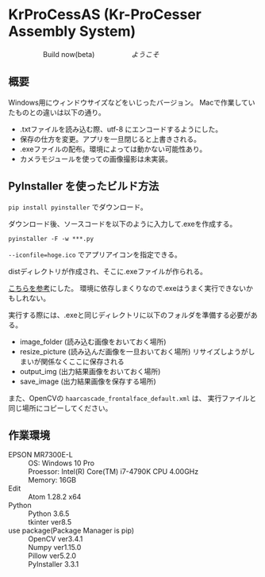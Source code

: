 # KrProCessAS (Kr-ProCesser Assembly System)
　　　　　Build now(beta)
　　　　　*ようこそ*

## 概要
Windows用にウィンドウサイズなどをいじったバージョン。
Macで作業していたものとの違いは以下の通り。

- .txtファイルを読み込む際、utf-8 にエンコードするようにした。
- 保存の仕方を変更。アプリを一旦閉じると上書きされる。
- .exeファイルの配布。環境によっては動かない可能性あり。
- カメラモジュールを使っての画像撮影は未実装。

## PyInstaller を使ったビルド方法
`pip install pyinstaller` でダウンロード。  

ダウンロード後、ソースコードを以下のように入力して.exeを作成する。  

`pyinstaller -F -w ***.py`

`--iconfile=hoge.ico` でアプリアイコンを指定できる。  

distディレクトリが作成され、そこに.exeファイルが作られる。  

[こちらを参考](http://edosha.hatenablog.jp/entry/2017/05/11/121204)にした。
環境に依存しまくりなので.exeはうまく実行できないかもしれない。

実行する際には、.exeと同じディレクトリに以下のフォルダを準備する必要がある。

- image_folder (読み込む画像をおいておく場所)
- resize_picture (読み込んだ画像を一旦おいておく場所)
リサイズしようがしまいが関係なくここに保存される
- output_img (出力結果画像をおいておく場所)
- save_image (出力結果画像を保存する場所)

また、OpenCVの `haarcascade_frontalface_default.xml` は、
実行ファイルと同じ場所にコピーしてください。

## 作業環境
<dl>
  <dt>EPSON MR7300E-L</dt>
  <dd>OS: Windows 10 Pro</dd>
  <dd>Proessor: Intel(R) Core(TM) i7-4790K CPU 4.00GHz</dd>
  <dd>Memory: 16GB</dd>
  <dt>Edit</dt>
  <dd>Atom 1.28.2 x64</dd>
  <dt>Python</dt>
  <dd>Python 3.6.5</dd>
  <dd>tkinter ver8.5</dd>
  <dt>use package(Package Manager is pip)</dt>
  <dd>OpenCV ver3.4.1</dd>
  <dd>Numpy ver1.15.0</dd>
  <dd>Pillow ver5.2.0</dd>
  <dd>PyInstaller 3.3.1</dd>
</dl> 